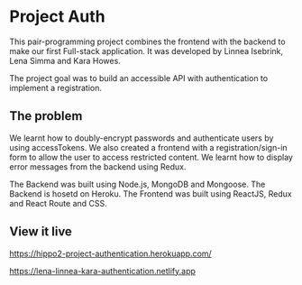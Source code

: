 # Project Auth

This pair-programming project combines the frontend with the backend to make our first Full-stack application. It was developed by Linnea Isebrink, Lena Simma and Kara Howes.

The project goal was to build an accessible API with authentication to implement a registration.

## The problem

We learnt how to doubly-encrypt passwords and authenticate users by using accessTokens. We also created a frontend with a registration/sign-in form to allow the user to access restricted content. We learnt how to display error messages from the backend using Redux.

The Backend was built using Node.js, MongoDB and Mongoose. The Backend is hosetd on Heroku.
The Frontend was built using ReactJS, Redux and React Route and CSS. 

## View it live

https://hippo2-project-authentication.herokuapp.com/

https://lena-linnea-kara-authentication.netlify.app